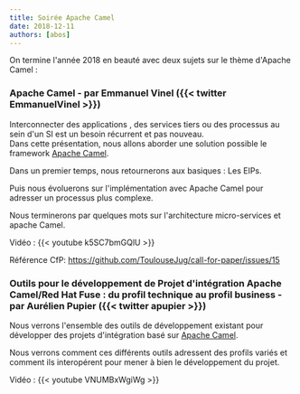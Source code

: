 ```yaml
---
title: Soirée Apache Camel
date: 2018-12-11
authors: [abos]
---
```


On termine l'année 2018 en beauté avec deux sujets sur le thème d'Apache Camel :

### Apache Camel - par Emmanuel Vinel ({{< twitter EmmanuelVinel >}})

Interconnecter des applications , des services tiers ou des processus au sein
d'un SI est un besoin récurrent et pas nouveau.  
Dans cette présentation, nous allons aborder une solution possible le framework
[Apache Camel](http://camel.apache.org/).

Dans un premier temps, nous retournerons aux basiques : Les EIPs.

Puis nous évoluerons sur l'implémentation avec Apache Camel pour adresser un
processus plus complexe.

Nous terminerons par quelques mots sur l'architecture micro-services et apache Camel.

Vidéo : {{< youtube k5SC7bmGQlU >}}

Référence CfP: https://github.com/ToulouseJug/call-for-paper/issues/15

###  Outils pour le développement de Projet d'intégration Apache Camel/Red Hat Fuse : du profil technique au profil business - par Aurélien Pupier ({{< twitter apupier >}})

Nous verrons l'ensemble des outils de développement existant pour développer des
projets d'intégration basé sur [Apache Camel](http://camel.apache.org/).

Nous verrons comment ces différents outils adressent des profils variés et
comment ils interopérent pour mener à bien le développement du projet.

Vidéo : {{< youtube VNUMBxWgiWg >}}